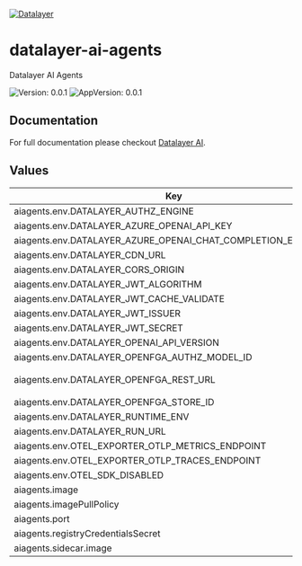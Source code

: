 [![Datalayer](https://assets.datalayer.tech/datalayer-25.svg)](https://datalayer.io)

# datalayer-ai-agents

Datalayer AI Agents

![Version: 0.0.1](https://img.shields.io/badge/Version-0.0.1-informational?style=flat-square) ![AppVersion: 0.0.1](https://img.shields.io/badge/AppVersion-0.0.1-informational?style=flat-square)

## Documentation

For full documentation please checkout [Datalayer AI](https://datalayer.ai).

## Values

| Key | Type | Default | Description |
|-----|------|---------|-------------|
| aiagents.env.DATALAYER_AUTHZ_ENGINE | string | `""` |  |
| aiagents.env.DATALAYER_AZURE_OPENAI_API_KEY | string | `""` |  |
| aiagents.env.DATALAYER_AZURE_OPENAI_CHAT_COMPLETION_ENDPOINT | string | `""` |  |
| aiagents.env.DATALAYER_CDN_URL | string | `""` |  |
| aiagents.env.DATALAYER_CORS_ORIGIN | string | `"*"` |  |
| aiagents.env.DATALAYER_JWT_ALGORITHM | string | `""` |  |
| aiagents.env.DATALAYER_JWT_CACHE_VALIDATE | string | `"false"` |  |
| aiagents.env.DATALAYER_JWT_ISSUER | string | `""` |  |
| aiagents.env.DATALAYER_JWT_SECRET | string | `""` |  |
| aiagents.env.DATALAYER_OPENAI_API_VERSION | string | `""` |  |
| aiagents.env.DATALAYER_OPENFGA_AUTHZ_MODEL_ID | string | `""` |  |
| aiagents.env.DATALAYER_OPENFGA_REST_URL | string | `"http://datalayer-openfga.datalayer-openfga.svc.cluster.local:8080"` |  |
| aiagents.env.DATALAYER_OPENFGA_STORE_ID | string | `""` |  |
| aiagents.env.DATALAYER_RUNTIME_ENV | string | `"prod"` |  |
| aiagents.env.DATALAYER_RUN_URL | string | `""` |  |
| aiagents.env.OTEL_EXPORTER_OTLP_METRICS_ENDPOINT | string | `""` |  |
| aiagents.env.OTEL_EXPORTER_OTLP_TRACES_ENDPOINT | string | `""` |  |
| aiagents.env.OTEL_SDK_DISABLED | string | `"false"` |  |
| aiagents.image | string | `"datalayer/ai-agents:0.0.1"` |  |
| aiagents.imagePullPolicy | string | `"Always"` |  |
| aiagents.port | int | `4400` |  |
| aiagents.registryCredentialsSecret | string | `"reg-creds"` |  |
| aiagents.sidecar.image | string | `"datalayer/whoami:0.0.6"` |  |

